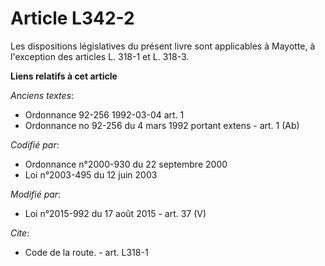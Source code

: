 # Article L342-2

Les dispositions législatives du présent livre sont applicables à Mayotte, à l'exception des articles L. 318-1 et L. 318-3.

**Liens relatifs à cet article**

_Anciens textes_:

  - Ordonnance 92-256 1992-03-04 art. 1
  - Ordonnance no 92-256 du 4 mars 1992 portant extens - art. 1 (Ab)

_Codifié par_:

  - Ordonnance n°2000-930 du 22 septembre 2000
  - Loi n°2003-495 du 12 juin 2003

_Modifié par_:

  - Loi n°2015-992 du 17 août 2015 - art. 37 (V)

_Cite_:

  - Code de la route. - art. L318-1
